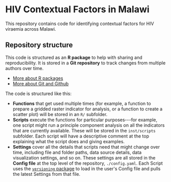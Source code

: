# HIV Contextual Factors in Malawi

This repository contains code for identifying contextual factors for HIV viraemia across Malawi.

## Repository structure

This code is structured as an **R package** to help with sharing and reproducibility. It is stored in a **Git repository** to track changes from multiple authors over time.

* [More about R packages](https://r-pkgs.org/)
* [More about Git and Github](https://docs.github.com/en/get-started/start-your-journey/about-github-and-git)

The code is structured like this:

* **Functions** that get used multiple times (for example, a function to prepare a gridded raster indicator for analysis, or a function to create a scatter plot) will be stored in an `R/` subfolder.
* **Scripts** execute the functions for particular purposes---for example, one script might run a principle component analysis on all the indicators that are currently available. These will be stored in the `inst/scripts` subfolder. Each script will have a descriptive comment at the top explaining what the script does and giving examples.
* **Settings** cover all the details that scripts need that might change over time, including file and folder paths, data source details, data visualization settings, and so on. These settings are all stored in the **Config file** at the top level of the repository, `./config.yaml`. Each Script uses the [`versioning` package](https://cran.r-project.org/package=versioning) to load in the user's Config file and pulls the latest Settings from that file.
